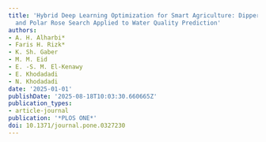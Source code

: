 ```yaml
---
title: 'Hybrid Deep Learning Optimization for Smart Agriculture: Dipper Throated Optimization
  and Polar Rose Search Applied to Water Quality Prediction'
authors:
- A. H. Alharbi*
- Faris H. Rizk*
- K. Sh. Gaber
- M. M. Eid
- E. -S. M. El-Kenawy
- E. Khodadadi
- N. Khodadadi
date: '2025-01-01'
publishDate: '2025-08-18T10:03:30.660665Z'
publication_types:
- article-journal
publication: '*PLOS ONE*'
doi: 10.1371/journal.pone.0327230
---
```

